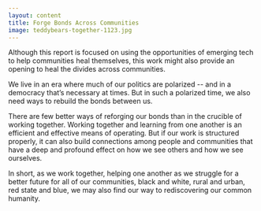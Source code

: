 ```yaml
---
layout: content
title: Forge Bonds Across Communities
image: teddybears-together-1123.jpg
---
```


Although this report is focused on using the opportunities of emerging tech to help communities heal themselves, this work might also provide an opening to heal the divides across communities.  

We live in an era where much of our politics are polarized -- and in a democracy that’s necessary at times. But in such a polarized time, we also need ways to rebuild the bonds between us. 

There are few better ways of reforging our bonds than in the crucible of working together. Working together and learning from one another is an efficient and effective means of operating. But if our work is structured properly, it can also build connections among people and communities that have a deep and profound effect on how we see others and how we see ourselves.

In short, as we work together, helping one another as we struggle for a better future for all of our communities, black and white, rural and urban, red state and blue, we may also find our way to rediscovering our common humanity. 

<!-- <br/>Last: [Use the Economic Leverage We Build to Help Others](40-helping.html) -->
<!-- <br/>Up: [Make It Happen](00-index.html) -->
